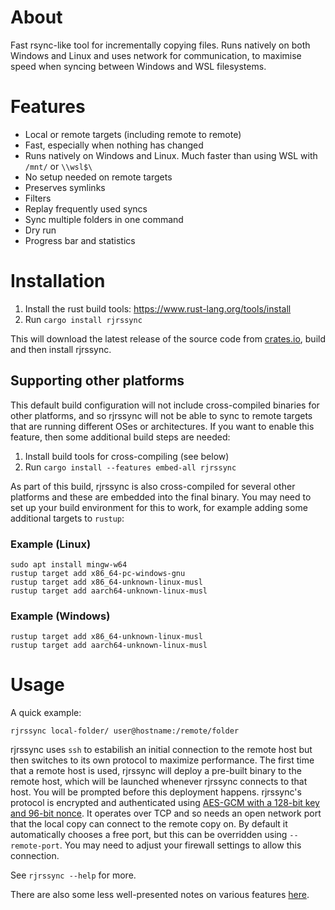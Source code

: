 About
=====

Fast rsync-like tool for incrementally copying files. Runs natively on both Windows and Linux and uses network for communication, to maximise speed when syncing between Windows and WSL filesystems.

Features
========

* Local or remote targets (including remote to remote)
* Fast, especially when nothing has changed
* Runs natively on Windows and Linux. Much faster than using WSL with `/mnt/` or `\\wsl$\`
* No setup needed on remote targets
* Preserves symlinks
* Filters
* Replay frequently used syncs
* Sync multiple folders in one command
* Dry run
* Progress bar and statistics

Installation
============

1. Install the rust build tools: https://www.rust-lang.org/tools/install
2. Run `cargo install rjrssync`

This will download the latest release of the source code from [crates.io](https://crates.io/crates/rjrssync), build and then install rjrssync.

## Supporting other platforms

This default build configuration will not include cross-compiled binaries for other platforms, and so rjrssync will not be able to sync to remote targets that are running different OSes or architectures. If you want to enable this feature, then some additional build steps are needed:

1. Install build tools for cross-compiling (see below)
2. Run `cargo install --features embed-all rjrssync`

As part of this build, rjrssync is also cross-compiled for several other platforms and these are embedded into the final binary. You may need to set up your build environment for this to work, for example adding some additional targets to `rustup`:

### Example (Linux)

```
sudo apt install mingw-w64
rustup target add x86_64-pc-windows-gnu
rustup target add x86_64-unknown-linux-musl
rustup target add aarch64-unknown-linux-musl
```
### Example (Windows)

```
rustup target add x86_64-unknown-linux-musl
rustup target add aarch64-unknown-linux-musl
```

Usage
=====

A quick example:

```
rjrssync local-folder/ user@hostname:/remote/folder
```

rjrssync uses `ssh` to estabilish an initial connection to the remote host but then switches to its own protocol to maximize performance. The first time that a remote host is used, rjrssync will deploy a pre-built binary to the remote host, which will be launched whenever rjrssync connects to that host. You will be prompted before this deployment happens. rjrssync's protocol is encrypted and authenticated using [AES-GCM with a 128-bit key and 96-bit nonce](https://docs.rs/aes-gcm/latest/aes_gcm/index.html). It operates over TCP and so needs an open network port that the local copy can connect to the remote copy on. By default it automatically chooses a free port, but this can be overridden using `--remote-port`. You may need to adjust your firewall settings to allow this connection.

See `rjrssync --help` for more.

There are also some less well-presented notes on various features [here](docs/notes.md).